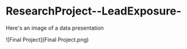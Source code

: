 # ResearchProject--LeadExposure-

Here's an image of a data presentation

![Final Project](Final Project.png)
